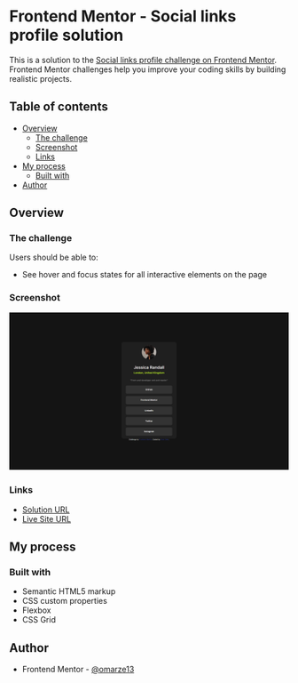 # Frontend Mentor - Social links profile solution

This is a solution to the [Social links profile challenge on Frontend Mentor](https://www.frontendmentor.io/challenges/social-links-profile-UG32l9m6dQ). Frontend Mentor challenges help you improve your coding skills by building realistic projects. 

## Table of contents

- [Overview](#overview)
  - [The challenge](#the-challenge)
  - [Screenshot](#screenshot)
  - [Links](#links)
- [My process](#my-process)
  - [Built with](#built-with)
- [Author](#author)

## Overview

### The challenge

Users should be able to:

- See hover and focus states for all interactive elements on the page

### Screenshot

![](/screenshot.png)

### Links

- [Solution URL](https://github.com/omarze13/Social-links-Profile)
- [Live Site URL](https://omarze13.github.io/Social-links-Profile/)

## My process

### Built with

- Semantic HTML5 markup
- CSS custom properties
- Flexbox
- CSS Grid

## Author

- Frontend Mentor - [@omarze13](https://www.frontendmentor.io/profile/omarze13)
